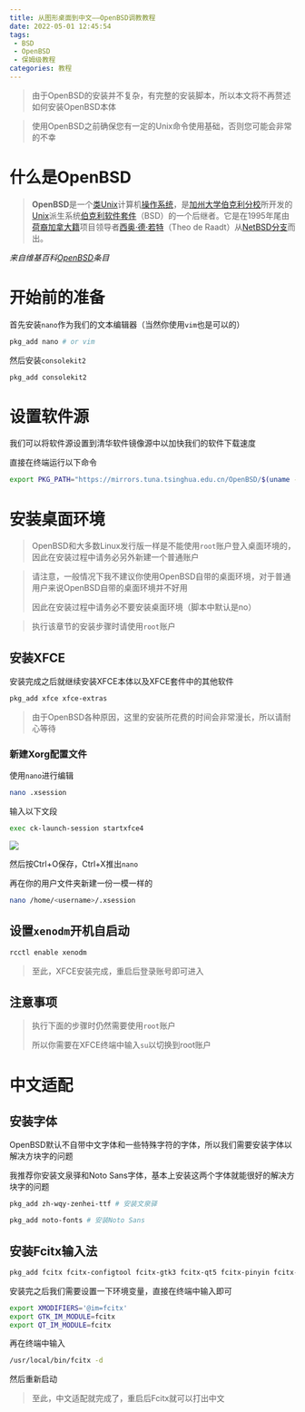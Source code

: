 ```yaml
---
title: 从图形桌面到中文——OpenBSD调教教程
date: 2022-05-01 12:45:54
tags:
 - BSD
 - OpenBSD
 - 保姆级教程
categories: 教程
---
```


<div class="warning">

>由于OpenBSD的安装并不复杂，有完整的安装脚本，所以本文将不再赘述如何安装OpenBSD本体

</div>

<div class="warning">

>使用OpenBSD之前确保您有一定的Unix命令使用基础，否则您可能会非常的不幸

</div>

# 什么是OpenBSD

<div class="info">

>**OpenBSD**是一个[类Unix](https://zh.wikipedia.org/wiki/类Unix)计算机[操作系统](https://zh.wikipedia.org/wiki/操作系统)，是[加州大学伯克利分校](https://zh.wikipedia.org/wiki/加州大学伯克利分校)所开发的[Unix](https://zh.wikipedia.org/wiki/Unix)派生系统[伯克利软件套件](https://zh.wikipedia.org/wiki/BSD)（BSD）的一个后继者。它是在1995年尾由[荷裔加拿大籍](https://zh.wikipedia.org/wiki/荷裔加拿大人)项目领导者[西奥·德·若特](https://zh.wikipedia.org/wiki/西奧·德·若特)（Theo de Raadt）从[NetBSD](https://zh.wikipedia.org/wiki/NetBSD)[分支](https://zh.wikipedia.org/wiki/复刻_(软件工程))而出。

</div>

*来自维基百科[OpenBSD](https://zh.wikipedia.org/wiki/OpenBSD)条目*

# 开始前的准备

首先安装`nano`作为我们的文本编辑器（当然你使用`vim`也是可以的）

```bash
pkg_add nano # or vim
```

然后安装`consolekit2`

```bash
pkg_add consolekit2
```

# 设置软件源

我们可以将软件源设置到清华软件镜像源中以加快我们的软件下载速度

直接在终端运行以下命令

```bash
export PKG_PATH="https://mirrors.tuna.tsinghua.edu.cn/OpenBSD/$(uname -r)/packages/$(arch -s)/"
```

# 安装桌面环境

<div class="warning">

>OpenBSD和大多数Linux发行版一样是不能使用`root`账户登入桌面环境的，因此在安装过程中请务必另外新建一个普通账户

</div>

<div class="warning">

>请注意，一般情况下我不建议你使用OpenBSD自带的桌面环境，对于普通用户来说OpenBSD自带的桌面环境并不好用
>
>因此在安装过程中请务必不要安装桌面环境（脚本中默认是no）

</div>

<div class="warning">

>执行该章节的安装步骤时请使用`root`账户

</div>

## 安装XFCE

安装完成之后就继续安装XFCE本体以及XFCE套件中的其他软件

```bash
pkg_add xfce xfce-extras
```

<div class="info">

> 由于OpenBSD各种原因，这里的安装所花费的时间会非常漫长，所以请耐心等待

</div>

### 新建Xorg配置文件

使用`nano`进行编辑

```bash
nano .xsession
```

输入以下文段

```bash
exec ck-launch-session startxfce4
```

![](https://pic.lanta.cyou/img/2022-05-01_13-15.png)

然后按Ctrl+O保存，Ctrl+X推出`nano`

再在你的用户文件夹新建一份一模一样的

```bash
nano /home/<username>/.xsession
```

## 设置`xenodm`开机自启动

```bash
rcctl enable xenodm
```

<div class="success">

>至此，XFCE安装完成，重启后登录账号即可进入

</div>

## 注意事项

<div class="warning">

>执行下面的步骤时仍然需要使用`root`账户
>
>所以你需要在XFCE终端中输入`su`以切换到root账户

</div>

# 中文适配

## 安装字体

OpenBSD默认不自带中文字体和一些特殊字符的字体，所以我们需要安装字体以解决方块字的问题

我推荐你安装文泉驿和Noto Sans字体，基本上安装这两个字体就能很好的解决方块字的问题

```bash
pkg_add zh-wqy-zenhei-ttf # 安装文泉驿
```

```bash
pkg_add noto-fonts # 安装Noto Sans
```

## 安装Fcitx输入法

```bash
pkg_add fcitx fcitx-configtool fcitx-gtk3 fcitx-qt5 fcitx-pinyin fcitx-table
```

安装完之后我们需要设置一下环境变量，直接在终端中输入即可

```bash
export XMODIFIERS='@im=fcitx'
export GTK_IM_MODULE=fcitx
export QT_IM_MODULE=fcitx
```

再在终端中输入

```bash
/usr/local/bin/fcitx -d
```

然后重新启动

<div class="success">

>至此，中文适配就完成了，重启后Fcitx就可以打出中文

</div>